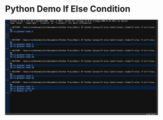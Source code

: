 # Python Demo If Else Condition

![Output](https://github.com/VaibhavMojidra/Python---Demo-If-else-Condition/blob/master/output/output.png)
